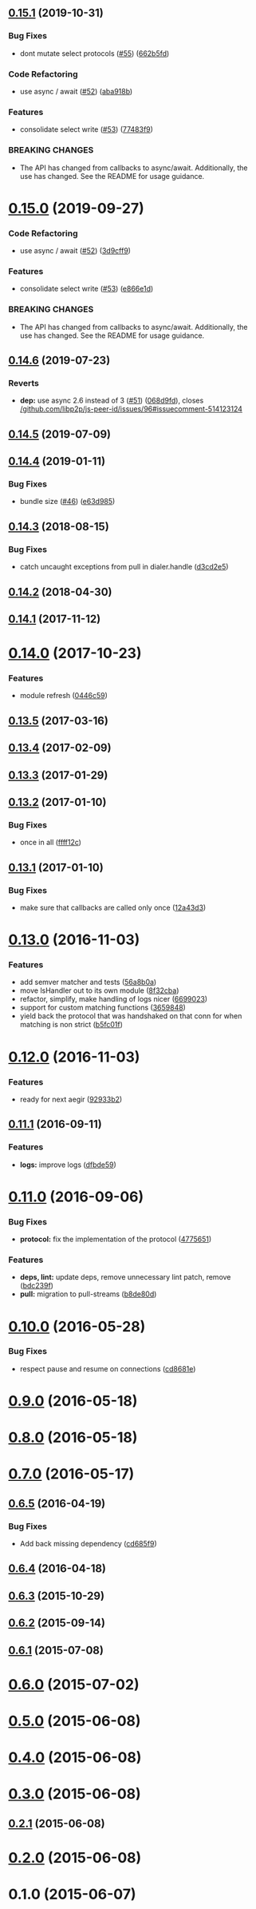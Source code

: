 <a name="0.15.1"></a>
## [0.15.1](https://github.com/multiformats/js-multistream-select/compare/v0.15.0...v0.15.1) (2019-10-31)


### Bug Fixes

* dont mutate select protocols ([#55](https://github.com/multiformats/js-multistream-select/issues/55)) ([662b5fd](https://github.com/multiformats/js-multistream-select/commit/662b5fd))


### Code Refactoring

* use async / await ([#52](https://github.com/multiformats/js-multistream-select/issues/52)) ([aba918b](https://github.com/multiformats/js-multistream-select/commit/aba918b))


### Features

* consolidate select write ([#53](https://github.com/multiformats/js-multistream-select/issues/53)) ([77483f9](https://github.com/multiformats/js-multistream-select/commit/77483f9))


### BREAKING CHANGES

* The API has changed from callbacks to async/await. Additionally, the use has changed. See the README for usage guidance.



<a name="0.15.0"></a>
# [0.15.0](https://github.com/multiformats/js-multistream-select/compare/v0.14.6...v0.15.0) (2019-09-27)


### Code Refactoring

* use async / await ([#52](https://github.com/multiformats/js-multistream-select/issues/52)) ([3d9cff9](https://github.com/multiformats/js-multistream-select/commit/3d9cff9))


### Features

* consolidate select write ([#53](https://github.com/multiformats/js-multistream-select/issues/53)) ([e866e1d](https://github.com/multiformats/js-multistream-select/commit/e866e1d))


### BREAKING CHANGES

* The API has changed from callbacks to async/await. Additionally, the use has changed. See the README for usage guidance.



<a name="0.14.6"></a>
## [0.14.6](https://github.com/multiformats/js-multistream-select/compare/v0.14.5...v0.14.6) (2019-07-23)


### Reverts

* **dep:** use async 2.6 instead of 3 ([#51](https://github.com/multiformats/js-multistream-select/issues/51)) ([068d9fd](https://github.com/multiformats/js-multistream-select/commit/068d9fd)), closes [/github.com/libp2p/js-peer-id/issues/96#issuecomment-514123124](https://github.com//github.com/libp2p/js-peer-id/issues/96/issues/issuecomment-514123124)



<a name="0.14.5"></a>
## [0.14.5](https://github.com/multiformats/js-multistream-select/compare/v0.14.4...v0.14.5) (2019-07-09)



<a name="0.14.4"></a>
## [0.14.4](https://github.com/multiformats/js-multistream-select/compare/v0.14.3...v0.14.4) (2019-01-11)


### Bug Fixes

* bundle size ([#46](https://github.com/multiformats/js-multistream-select/issues/46)) ([e63d985](https://github.com/multiformats/js-multistream-select/commit/e63d985))



<a name="0.14.3"></a>
## [0.14.3](https://github.com/multiformats/js-multistream-select/compare/v0.14.2...v0.14.3) (2018-08-15)


### Bug Fixes

* catch uncaught exceptions from pull in dialer.handle ([d3cd2e5](https://github.com/multiformats/js-multistream-select/commit/d3cd2e5))



<a name="0.14.2"></a>
## [0.14.2](https://github.com/multiformats/js-multistream-select/compare/v0.14.1...v0.14.2) (2018-04-30)



<a name="0.14.1"></a>
## [0.14.1](https://github.com/multiformats/js-multistream-select/compare/v0.14.0...v0.14.1) (2017-11-12)



<a name="0.14.0"></a>
# [0.14.0](https://github.com/multiformats/js-multistream-select/compare/v0.13.5...v0.14.0) (2017-10-23)


### Features

* module refresh ([0446c59](https://github.com/multiformats/js-multistream-select/commit/0446c59))



<a name="0.13.5"></a>
## [0.13.5](https://github.com/multiformats/js-multistream-select/compare/v0.13.4...v0.13.5) (2017-03-16)



<a name="0.13.4"></a>
## [0.13.4](https://github.com/multiformats/js-multistream-select/compare/v0.13.3...v0.13.4) (2017-02-09)



<a name="0.13.3"></a>
## [0.13.3](https://github.com/multiformats/js-multistream-select/compare/v0.13.2...v0.13.3) (2017-01-29)



<a name="0.13.2"></a>
## [0.13.2](https://github.com/multiformats/js-multistream-select/compare/v0.13.1...v0.13.2) (2017-01-10)


### Bug Fixes

* once in all ([ffff12c](https://github.com/multiformats/js-multistream-select/commit/ffff12c))



<a name="0.13.1"></a>
## [0.13.1](https://github.com/multiformats/js-multistream-select/compare/v0.13.0...v0.13.1) (2017-01-10)


### Bug Fixes

* make sure that callbacks are called only once ([12a43d3](https://github.com/multiformats/js-multistream-select/commit/12a43d3))



<a name="0.13.0"></a>
# [0.13.0](https://github.com/multiformats/js-multistream-select/compare/v0.12.0...v0.13.0) (2016-11-03)


### Features

* add semver matcher and tests ([56a8b0a](https://github.com/multiformats/js-multistream-select/commit/56a8b0a))
* move lsHandler out to its own module ([8f32cba](https://github.com/multiformats/js-multistream-select/commit/8f32cba))
* refactor, simplify, make handling of logs nicer ([6699023](https://github.com/multiformats/js-multistream-select/commit/6699023))
* support for custom matching functions ([3659848](https://github.com/multiformats/js-multistream-select/commit/3659848))
* yield back the protocol that was handshaked on that conn for when matching is non strict ([b5fc01f](https://github.com/multiformats/js-multistream-select/commit/b5fc01f))



<a name="0.12.0"></a>
# [0.12.0](https://github.com/multiformats/js-multistream-select/compare/v0.11.1...v0.12.0) (2016-11-03)


### Features

* ready for next aegir ([92933b2](https://github.com/multiformats/js-multistream-select/commit/92933b2))



<a name="0.11.1"></a>
## [0.11.1](https://github.com/multiformats/js-multistream-select/compare/v0.11.0...v0.11.1) (2016-09-11)


### Features

* **logs:** improve logs ([dfbde59](https://github.com/multiformats/js-multistream-select/commit/dfbde59))



<a name="0.11.0"></a>
# [0.11.0](https://github.com/multiformats/js-multistream-select/compare/v0.10.0...v0.11.0) (2016-09-06)


### Bug Fixes

* **protocol:** fix the implementation of the protocol ([4775651](https://github.com/multiformats/js-multistream-select/commit/4775651))


### Features

* **deps, lint:** update deps, remove unnecessary lint patch, remove ([bdc239f](https://github.com/multiformats/js-multistream-select/commit/bdc239f))
* **pull:** migration to pull-streams ([b8de80d](https://github.com/multiformats/js-multistream-select/commit/b8de80d))



<a name="0.10.0"></a>
# [0.10.0](https://github.com/multiformats/js-multistream-select/compare/v0.9.0...v0.10.0) (2016-05-28)


### Bug Fixes

* respect pause and resume on connections ([cd8681e](https://github.com/multiformats/js-multistream-select/commit/cd8681e))



<a name="0.9.0"></a>
# [0.9.0](https://github.com/multiformats/js-multistream-select/compare/v0.8.0...v0.9.0) (2016-05-18)



<a name="0.8.0"></a>
# [0.8.0](https://github.com/multiformats/js-multistream-select/compare/v0.7.0...v0.8.0) (2016-05-18)



<a name="0.7.0"></a>
# [0.7.0](https://github.com/multiformats/js-multistream-select/compare/v0.6.5...v0.7.0) (2016-05-17)



<a name="0.6.5"></a>
## [0.6.5](https://github.com/multiformats/js-multistream-select/compare/v0.6.4...v0.6.5) (2016-04-19)


### Bug Fixes

* Add back missing dependency ([cd685f9](https://github.com/multiformats/js-multistream-select/commit/cd685f9))



<a name="0.6.4"></a>
## [0.6.4](https://github.com/multiformats/js-multistream-select/compare/v0.6.3...v0.6.4) (2016-04-18)



<a name="0.6.3"></a>
## [0.6.3](https://github.com/multiformats/js-multistream-select/compare/v0.6.2...v0.6.3) (2015-10-29)



<a name="0.6.2"></a>
## [0.6.2](https://github.com/multiformats/js-multistream-select/compare/v0.6.1...v0.6.2) (2015-09-14)



<a name="0.6.1"></a>
## [0.6.1](https://github.com/multiformats/js-multistream-select/compare/v0.6.0...v0.6.1) (2015-07-08)



<a name="0.6.0"></a>
# [0.6.0](https://github.com/multiformats/js-multistream-select/compare/v0.5.0...v0.6.0) (2015-07-02)



<a name="0.5.0"></a>
# [0.5.0](https://github.com/multiformats/js-multistream-select/compare/v0.4.0...v0.5.0) (2015-06-08)



<a name="0.4.0"></a>
# [0.4.0](https://github.com/multiformats/js-multistream-select/compare/v0.3.0...v0.4.0) (2015-06-08)



<a name="0.3.0"></a>
# [0.3.0](https://github.com/multiformats/js-multistream-select/compare/v0.2.1...v0.3.0) (2015-06-08)



<a name="0.2.1"></a>
## [0.2.1](https://github.com/multiformats/js-multistream-select/compare/v0.2.0...v0.2.1) (2015-06-08)



<a name="0.2.0"></a>
# [0.2.0](https://github.com/multiformats/js-multistream-select/compare/v0.1.0...v0.2.0) (2015-06-08)



<a name="0.1.0"></a>
# 0.1.0 (2015-06-07)



